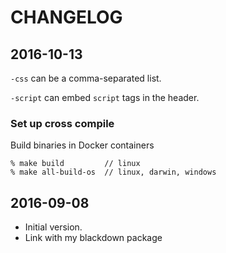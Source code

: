 # CHANGELOG

## 2016-10-13

`-css` can be a comma-separated list.

`-script` can embed `script` tags in the header.

### Set up cross compile

Build binaries in Docker containers

    % make build         // linux
    % make all-build-os  // linux, darwin, windows

## 2016-09-08

- Initial version.
- Link with my blackdown package
